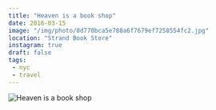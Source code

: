 ```yaml
---
title: "Heaven is a book shop"
date: 2016-03-15
image: "/img/photo/8d770bca5e788a6f7679ef7258554fc2.jpg"
location: "Strand Book Store"
instagram: true
draft: false
tags:
 - nyc
 - travel
---
```


![Heaven is a book shop](/img/photo/8d770bca5e788a6f7679ef7258554fc2.jpg)
